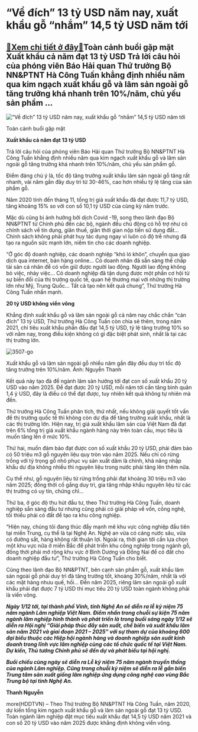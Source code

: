 “Về đích” 13 tỷ USD năm nay, xuất khẩu gỗ “nhắm” 14,5 tỷ USD năm tới
====================================================================

[:gift:Xem chi tiết ở đây:gift:](https://hddtvn.com/ve-dich-13-ty-usd-nam-nay-xuat-khau-go-nham-145-ty-usd-nam-toi/)Toàn cảnh buổi gặp mặt Xuất khẩu cả năm đạt 13 tỷ USD Trả lời câu hỏi của phóng viên Báo Hải quan Thứ trưởng Bộ NN&PTNT Hà Công Tuấn khẳng định nhiều năm qua kim ngạch xuất khẩu gỗ và lâm sản ngoài gỗ tăng trưởng khá nhanh trên 10%/năm, chủ yếu sản phẩm …
---------------------------------------------------------------------------------------------------------------------------------------------------------------------------------------------------------------------------------------------------------------





![“Về đích” 13 tỷ USD năm nay, xuất khẩu gỗ “nhắm” 14,5 tỷ USD năm tới](https://hddtvn.com/wp-content/uploads/2021/01/0832_gYp_mYt.jpg "“Về đích” 13 tỷ USD năm nay, xuất khẩu gỗ “nhắm” 14,5 tỷ USD năm tới")


Toàn cảnh buổi gặp mặt



**Xuất khẩu cả năm đạt 13 tỷ USD**


Trả lời câu hỏi của phóng viên Báo Hải quan Thứ trưởng Bộ NN&PTNT Hà Công Tuấn khẳng định nhiều năm qua kim ngạch xuất khẩu gỗ và lâm sản ngoài gỗ tăng trưởng khá nhanh trên 10%/năm, chủ yếu sản phẩm gỗ.


Điểm đáng chú ý là, tốc độ tăng trưởng xuất khẩu lâm sản ngoài gỗ tăng rất nhanh, vài năm gần đây duy trì từ 30-46%, cao hơn nhiều tỷ lệ tăng của sản phẩm gỗ.


Năm 2020 tính đến tháng 11, tổng trị giá xuất khẩu đã đạt được 11,7 tỷ USD, tăng khoảng 15% so với con số 10,1 tỷ USD của cùng kỳ năm trước.


Mặc dù cũng bị ảnh hưởng bởi dịch Covid -19, song theo lãnh đạo Bộ NN&PTNT từ Chính phủ đến các bộ, ngành đều chủ động có hỗ trợ như có chính sách về tín dụng, giãn thuế, giãn thời gian nộp tiền sử dụng đất… Chính sách không phải phát huy tác dụng ngay vì luôn có độ trễ nhưng đã tạo ra nguồn sức mạnh lớn, niềm tin cho các doanh nghiệp.


“Ở góc độ doanh nghiệp, các doanh nghiệp “khó ló khôn”, chuyển qua giao dịch qua internet, bán hàng online… Có doanh nhân đã sẵn sàng thế chấp tài sản cá nhân để có vốn giữ được người lao động. Người lao động không bỏ việc, nhảy việc… Có doanh nghiệp đã tận dụng được một phần cơ hội từ sự biến đổi của thị trường quốc tế, quan hệ thương mại với những thị trường lớn như Mỹ, Trung Quốc… Tất cả tạo nên kết quả chung”, Thứ trưởng Hà Công Tuấn nhấn mạnh.


**20 tỷ USD không viển vông**


Khẳng định xuất khẩu gỗ và lâm sản ngoài gỗ cả năm nay chắc chắn “cán đích” 13 tỷ USD, Thứ trưởng Hà Công Tuấn còn chia sẻ thêm, trong năm 2021, chỉ tiêu xuất khẩu phấn đấu đạt 14,5 tỷ USD, tỷ lệ tăng trưởng 10% so với năm nay, trong điều kiện không có gì đặc biệt phát sinh, nhất là tại các thị trường lớn.





![3507-go](https://hddtvn.com/wp-content/uploads/2021/01/3507_go-2.jpg "Toàn ngành lâm sản đặt mục tiêu xuất khẩu 11 tỷ USD trong năm 2019. Ảnh: Nguyễn Thanh")


Xuất khẩu gỗ và lâm sản ngoài gỗ nhiều năm gần đây đều duy trì tốc độ tăng trưởng trên 10%/năm. Ảnh: Nguyễn Thanh



Kết quả này tạo đà để ngành lâm sản hướng tới đạt con số xuất khẩu 20 tỷ USD vào năm 2025. Để đạt được 20 tỷ USD, mỗi năm tới cần tăng bình quân 1,4 ỷ USD, đây là điều có thể đạt được, tuy nhiên kết quả không tự nhiên mà đến.


Thứ trưởng Hà Công Tuấn phân tích, thứ nhất, nếu không giải quyết tốt vấn đề thị trường quốc tế thì không còn dư địa để tăng trưởng xuất khẩu, nhất là các thị trường lớn. Hiện nay, trị giá xuất khẩu lâm sản của Việt Nam đã đạt trên 6% tổng trị giá xuất khẩu ngành hàng này trên toàn cầu, mục tiêu là muốn tăng lên ở mức 10%.


Thứ hai, muốn đảm bảo đạt được con số xuất khẩu 20 tỷ USD, phải đảm bảo có 50 triệu m3 gỗ nguyên liệu quy tròn vào năm 2025. Nếu chỉ có rừng trồng với tỷ trọng gỗ nhỏ phục vụ sản xuất dăm là chính, khả năng nhập khẩu dư địa không nhiều thì nguyên liệu trong nước phải tăng lên thêm nữa.


Cụ thể như, gỗ nguyên liệu từ rừng trồng phải đạt khoảng 30 triệu m3 vào năm 2025; đồng thời cố gắng duy trì, gia tăng nhập khẩu nguyên liệu từ các thị trường có uy tín, chứng chỉ…


Thứ ba, ở góc độ thu hút đầu tư, theo Thứ trưởng Hà Công Tuấn, doanh nghiệp sẵn sàng đầu tư nhưng cũng phải có giải pháp về vốn, công nghệ, tối thiểu phải có đất để tạo ra khu công nghiệp.


“Hiện nay, chúng tôi đang thúc đẩy mạnh mẽ khu vực công nghiệp đầu tiên tại miền Trung, cụ thể là tại Nghệ An. Nghệ an vừa có cảng nước sâu, vừa có đường sắt, hàng không rất thuận lợi. Ngoài ra, thời gian tới cần lựa chọn một khu vực nữa ở miền Bắc để phát triển khu công nghiệp trong ngành gỗ, đồng thời phải mở rộng khu vực ở Bình Dương và Đồng Nai để có đất cho doanh nghiệp đầu tư”, Thứ trưởng Hà Công Tuấn cho biết.


Cũng theo lãnh đạo Bộ NN&PTNT, bên cạnh sản phẩm gỗ, xuất khẩu lâm sản ngoài gỗ phải duy trì đà tăng trưởng tốt, khoảng 30%/năm, nhất là với các mặt hàng nhưu quế, hồi… Đến năm 2025, riêng lâm sản ngoài gỗ xuất khẩu phải đạt được 7 tỷ USD thì mục tiêu 20 tỷ USD toàn ngành không phải là viển vông.






***Ngày 1/12 tới, tại thành phố Vinh, tỉnh Nghệ An sẽ diễn ra lễ kỷ niệm 75 năm ngành Lâm nghiệp Việt Nam. Điểm nhấn trong chuỗi sự kiện 75 năm ngành lâm nghiệp hình thành và phát triển là trong buổi sáng ngày 1/12 sẽ diễn ra Hội nghị “Giải pháp thúc đẩy sản xuất, chế biến và xuất khẩu lâm sản năm 2021 và giai đoạn 2021 – 2025” với sự tham dự của khoảng 600 đại biểu thuộc các Hiệp hội ngành hàng và doanh nghiệp sản xuất kinh doanh trong lĩnh vực lâm nghiệp cùng các tổ chức quốc tế tại Việt Nam. Dự kiến, Thủ tướng Chính phủ sẽ đến dự và phát biểu tại hội nghị.***


***Buổi chiều cùng ngày sẽ diễn ra Lễ kỷ niệm 75 năm ngành truyền thống của ngành Lâm nghiệp. Cũng trong chuỗi kỷ niệm sẽ diễn ra lễ gắn biển Trung tâm sản xuất giống lâm nghiệp ứng dụng công nghệ cao vùng Bắc Trung bộ tại tỉnh Nghệ An.***







**Thanh Nguyễn**



more(HDDTVN) – Theo Thứ trưởng Bộ NN&PTNT Hà Công Tuấn, năm 2020, dự kiến tổng kim ngạch xuất khẩu gỗ và lâm sản ngoài gỗ đạt 13 tỷ USD. Toàn ngành lâm nghiệp đặt mục tiêu xuất khẩu đạt 14,5 tỷ USD năm 2021 và con số 20 tỷ USD vào năm 2025 được khẳng định không viển vông.

